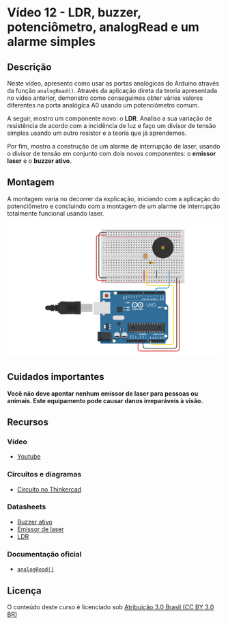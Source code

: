 # Vídeo 12 - LDR, buzzer, potenciômetro, analogRead e um alarme simples

## Descrição

Neste vídeo, apresento como usar as portas analógicas do Arduino através da função `analogRead()`. Através da aplicação direta da teoria apresentada no vídeo anterior, demonstro como conseguimos obter vários valores diferentes na porta analógica A0 usando um potenciômetro comum.

A seguir, mostro um componente novo: o **LDR**. Analiso a sua variação de resistência de acordo com a incidência de luz e faço um divisor de tensão simples usando um outro resistor e a teoria que já aprendemos.

Por fim, mostro a construção de um alarme de interrupção de laser, usando o divisor de tensão em conjunto com dois novos componentes: o **emissor laser** e o **buzzer ativo**.

## Montagem

A montagem varia no decorrer da explicação, iniciando com a aplicação do potenciômetro e concluindo com a montagem de um alarme de interrupção totalmente funcional usando laser.

![Montagem do circuito do vídeo 12](imagens/montagem.png)

## Cuidados importantes

**Você não deve apontar nenhum emissor de laser para pessoas ou animais. Este equipamento pode causar danos irreparáveis à visão.**

## Recursos

### Vídeo

* [Youtube](https://youtu.be/iIR9_Lfua_w)

### Circuitos e diagramas

* [Circuito no Thinkercad](https://www.tinkercad.com/things/haCbqNjYgH4)

### Datasheets

* [Buzzer ativo](../datasheets/buzzer-active.pdf)
* [Emissor de laser](../datasheets/laser.pdf)
* [LDR](../datasheets/ldr.pdf)

### Documentação oficial

* [`analogRead()`](https://www.arduino.cc/reference/en/language/functions/analog-io/analogread/)

## Licença

O conteúdo deste curso é licenciado sob [Atribuição 3.0 Brasil (CC BY 3.0 BR)](https://creativecommons.org/licenses/by/3.0/br)
